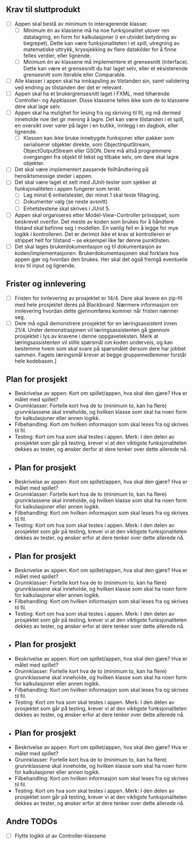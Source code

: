 ## Krav til sluttprodukt
- [ ] Appen skal bestå av minimum to interagerende klasser. 
  - [ ] Minimum én av klassene må ha noe funksjonalitet utover ren datalagring, en
    form for kalkulasjoner (i en utvidet betydning av begrepet). Dette kan være
    funksjonaliteten i et spill, utregning av matematiske uttrykk, kryssjekking av
    flere datakilder for å finne felles verdier, eller lignende.
  - [ ] Minimum én av klassene må implementere et grensesnitt (interface). Dette
    kan være et grensesnitt du har laget selv, eller et eksisterende grensesnitt
    som Iterable eller Comparable.
- [ ] Alle klasser i appen skal ha innkapsling av tilstanden sin, samt validering ved
  endring av tilstanden der det er relevant.
- [ ] Appen skal ha et brukergrensesnitt laget i FXML, med tilhørende Controller- og Appklasser. Disse klassene telles ikke som de to klassene dere skal lage selv. 
- [ ] Appen skal ha mulighet for lesing fra og skriving til fil, og må dermed inneholde noe
  det gir mening å lagre. Det kan være tilstanden i et spill, en oversikt over varer på
  lager i en butikk, innlegg i en dagbok, eller lignende.
  - [ ] Klassen kan ikke bruke innebygde funksjoner eller pakker som serialiserer objekter
    direkte, som ObjectInputStream, ObjectOutputStream eller GSON. Dere må altså
    programmere overgangen fra objekt til tekst og tilbake selv, om dere skal lagre
    objekter.
- [ ] Det skal være implementert passende feilhåndtering på hensiktsmessige steder i
  appen. 
- [ ] Det skal være laget et sett med JUnit-tester som sjekker at funksjonaliteten i appen
  fungerer som tenkt.
  - [ ] Lag minst 6 enhetstester, der minst 1 skal teste fillagring.
  - [ ] Dokumenter valg (se neste avsnitt)
  - [ ] Enhetstestene skal skrives i JUnit 5.
- [ ] Appen skal organiseres etter Model-View-Controller prinsippet, som beskrevet
  ovenfor. Det meste av koden som brukes for å håndtere tilstand skal befinne seg i
  modellen. En vanlig feil er å legge for mye logikk i kontrolleren. Det er derimot ikke
  et krav at kontrolleren er strippet helt for tilstand – se eksempel like før denne
  punktlisten.
- [ ] Det skal lages brukerdokumentasjon og til dokumentasjon av koden/implementasjonen.
  Brukerdokumentasjonen skal forklare hva appen gjør og hvordan den brukes.
  Her skal det også fremgå eventuelle krav til input og lignende.

## Frister og innlevering

- [ ] Fristen for innlevering av prosjektet er 14/4. Dere skal levere en zip-fil med hele prosjektet
  deres på Blackboard. Nærmere informasjon om innlevering hvordan dette gjennomføres
  kommer når fristen nærmer seg.
- [ ] Dere må også demonstrere prosjektet for en læringsassistent innen 21/4. Under
  demonstrasjonen vil læringsassistenten gå gjennom prosjektet i lys av kravene i denne
  oppgaveteksten. Merk at læringsassistenten vil stille spørsmål om koden underveis, og kan
  bestemme hvem som skal svare på spørsmålet dersom dere har jobbet sammen. Fagets
  læringsmål krever at begge gruppemedlemmer forstår hele kodebasen.]

## Plan for prosjekt

- Beskrivelse av appen: Kort om spillet/appen, hva skal den gjøre? Hva er målet med
  spillet?
- Grunnklasser: Fortelle kort hva de to (minimum to, kan ha flere) grunnklassene skal
  inneholde, og hvilken klasse som skal ha noen form for kalkulasjoner eller annen
  logikk.
- Filbehandling: Kort om hvilken informasjon som skal leses fra og skrives til fil.
- Testing: Kort om hva som skal testes i appen. Merk: I den delen av prosjektet som
  går på testing, krever vi at den viktigste funksjonaliteten dekkes av tester, og ønsker
  derfor at dere tenker over dette allerede nå.
- ## Plan for prosjekt
- Beskrivelse av appen: Kort om spillet/appen, hva skal den gjøre? Hva er målet med 
spillet?
- Grunnklasser: Fortelle kort hva de to (minimum to, kan ha flere) grunnklassene skal 
inneholde, og hvilken klasse som skal ha noen form for kalkulasjoner eller annen 
logikk.
- Filbehandling: Kort om hvilken informasjon som skal leses fra og skrives til fil. 
- Testing: Kort om hva som skal testes i appen. Merk: I den delen av prosjektet som 
går på testing, krever vi at den viktigste funksjonaliteten dekkes av tester, og ønsker 
erfor at dere tenker over dette allerede nå.
- ## Plan for prosjekt
- Beskrivelse av appen: Kort om spillet/appen, hva skal den gjøre? Hva er målet med 
spillet?
- Grunnklasser: Fortelle kort hva de to (minimum to, kan ha flere) grunnklassene skal 
inneholde, og hvilken klasse som skal ha noen form for kalkulasjoner eller annen 
logikk.
- Filbehandling: Kort om hvilken informasjon som skal leses fra og skrives til fil. 
- Testing: Kort om hva som skal testes i appen. Merk: I den delen av prosjektet som 
går på testing, krever vi at den viktigste funksjonaliteten dekkes av tester, og ønsker 
erfor at dere tenker over dette allerede nå.
- ## Plan for prosjekt
- Beskrivelse av appen: Kort om spillet/appen, hva skal den gjøre? Hva er målet med 
spillet?
- Grunnklasser: Fortelle kort hva de to (minimum to, kan ha flere) grunnklassene skal 
inneholde, og hvilken klasse som skal ha noen form for kalkulasjoner eller annen 
logikk.
- Filbehandling: Kort om hvilken informasjon som skal leses fra og skrives til fil. 
- Testing: Kort om hva som skal testes i appen. Merk: I den delen av prosjektet som 
går på testing, krever vi at den viktigste funksjonaliteten dekkes av tester, og ønsker 
erfor at dere tenker over dette allerede nå.
- ## Plan for prosjekt
- Beskrivelse av appen: Kort om spillet/appen, hva skal den gjøre? Hva er målet med 
spillet?
- Grunnklasser: Fortelle kort hva de to (minimum to, kan ha flere) grunnklassene skal 
inneholde, og hvilken klasse som skal ha noen form for kalkulasjoner eller annen 
logikk.
- Filbehandling: Kort om hvilken informasjon som skal leses fra og skrives til fil. 
- Testing: Kort om hva som skal testes i appen. Merk: I den delen av prosjektet som 
går på testing, krever vi at den viktigste funksjonaliteten dekkes av tester, og ønsker 
erfor at dere tenker over dette allerede nå.

## Andre TODOs

- [ ] Flytte logikk ut av Controller-klassene
